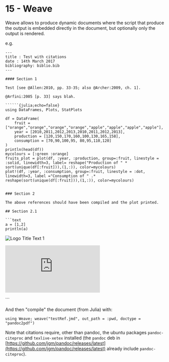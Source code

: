 # 15 - Weave

Weave allows to produce dynamic documents where the script that produce the output is embedded directly in the document, but optionally only the output is rendered.

e.g.

```text
---
title : Test with citations
date : 14th March 2017
bibliography: biblio.bib
---

#### Section 1

Test [see @Allen:2010, pp. 33-35; also @Archer:2009, ch. 1].

@Arfini:2005 [p. 33] says blah.

``````{julia;echo=false}
using DataFrames, Plots, StatPlots

df = DataFrame(
    fruit = ["orange","orange","orange","orange","apple","apple","apple","apple"],
    year = [2010,2011,2012,2013,2010,2011,2012,2013],
    production = [120,150,170,160,100,130,165,158],
    consumption = [70,90,100,95, 80,95,110,120]
)
println(head(df))
mycolours = [:green :orange]
fruits_plot = plot(df, :year, :production, group=:fruit, linestyle = :solid, linewidth=3, label= reshape("Production of " * sort(unique(df[:fruit])),(1,:)), color=mycolours)
plot!(df, :year, :consumption, group=:fruit, linestyle = :dot, linewidth=3, label ="Consumption of " .* reshape(sort(unique(df[:fruit])),(1,:)), color=mycolours)
```
```

### Section 2

The above references should have been compiled and the plot printed.

## Section 2.1

```text
a = [1,2]
println(a)
```

![Logo Title Text 1](https://github.com/sylvaticus/juliatutorial/tree/84118052ce2e554b89d8b0b74eb4cf11bdab0c9c/plot.png)

![Logo Title Text 2](https://github.com/sylvaticus/juliatutorial/tree/84118052ce2e554b89d8b0b74eb4cf11bdab0c9c/plot.pdf)

\`\`\`

And then "compile" the document \(from Julia\) with:

`using Weave; weave("testRef.jmd", out_path = :pwd, doctype = "pandoc2pdf")`

Note that citations require, other than pandoc, the ubuntu packages `pandoc-citeproc` and `texlive-xetex` installed \(the `pandoc` deb in [https://github.com/jgm/pandoc/releases/latest](https://github.com/jgm/pandoc/releases/latest) already include `pandoc-citeproc`\).

